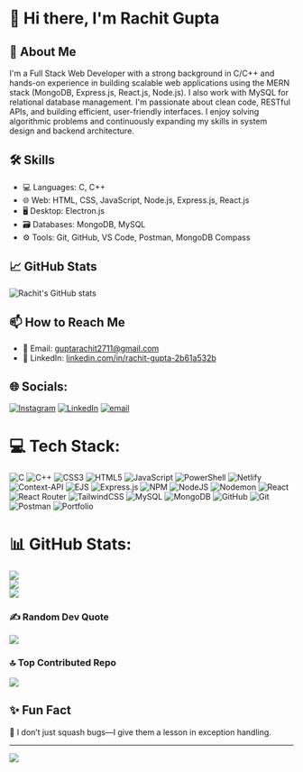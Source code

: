 # 👋 Hi there, I'm Rachit Gupta 

## 🚀 About Me
I'm a Full Stack Web Developer with a strong background in C/C++ and hands-on experience in building scalable web applications using the MERN stack (MongoDB, Express.js, React.js, Node.js). I also work with MySQL for relational database management. I'm passionate about clean code, RESTful APIs, and building efficient, user-friendly interfaces. I enjoy solving algorithmic problems and continuously expanding my skills in system design and backend architecture.

## 🛠️ Skills
- 💻 Languages: C, C++
- 🌐 Web: HTML, CSS, JavaScript, Node.js, Express.js, React.js
- 🖥️ Desktop: Electron.js
- 🗃️ Databases: MongoDB, MySQL
- ⚙️ Tools: Git, GitHub, VS Code, Postman, MongoDB Compass

## 📈 GitHub Stats
![Rachit's GitHub stats](https://github-readme-stats.vercel.app/api?username=rachit271104&show_icons=true&theme=radical)

## 📫 How to Reach Me
- 📧 Email: guptarachit2711@gmail.com
- 🔗 LinkedIn: [linkedin.com/in/rachit-gupta-2b61a532b](https://www.linkedin.com/in/rachit-gupta-2b61a532b/)





## 🌐 Socials:
[![Instagram](https://img.shields.io/badge/Instagram-%23E4405F.svg?logo=Instagram&logoColor=white)](https://instagram.com/rxch_it) [![LinkedIn](https://img.shields.io/badge/LinkedIn-%230077B5.svg?logo=linkedin&logoColor=white)](https://linkedin.com/in/RachitGupta) [![email](https://img.shields.io/badge/Email-D14836?logo=gmail&logoColor=white)](mailto:guptarachit2711@gmail.com) 

# 💻 Tech Stack:
![C](https://img.shields.io/badge/c-%2300599C.svg?style=for-the-badge&logo=c&logoColor=white) ![C++](https://img.shields.io/badge/c++-%2300599C.svg?style=for-the-badge&logo=c%2B%2B&logoColor=white) ![CSS3](https://img.shields.io/badge/css3-%231572B6.svg?style=for-the-badge&logo=css3&logoColor=white) ![HTML5](https://img.shields.io/badge/html5-%23E34F26.svg?style=for-the-badge&logo=html5&logoColor=white) ![JavaScript](https://img.shields.io/badge/javascript-%23323330.svg?style=for-the-badge&logo=javascript&logoColor=%23F7DF1E) ![PowerShell](https://img.shields.io/badge/PowerShell-%235391FE.svg?style=for-the-badge&logo=powershell&logoColor=white) ![Netlify](https://img.shields.io/badge/netlify-%23000000.svg?style=for-the-badge&logo=netlify&logoColor=#00C7B7) ![Context-API](https://img.shields.io/badge/Context--Api-000000?style=for-the-badge&logo=react) ![EJS](https://img.shields.io/badge/ejs-%23B4CA65.svg?style=for-the-badge&logo=ejs&logoColor=black) ![Express.js](https://img.shields.io/badge/express.js-%23404d59.svg?style=for-the-badge&logo=express&logoColor=%2361DAFB) ![NPM](https://img.shields.io/badge/NPM-%23CB3837.svg?style=for-the-badge&logo=npm&logoColor=white) ![NodeJS](https://img.shields.io/badge/node.js-6DA55F?style=for-the-badge&logo=node.js&logoColor=white) ![Nodemon](https://img.shields.io/badge/NODEMON-%23323330.svg?style=for-the-badge&logo=nodemon&logoColor=%BBDEAD) ![React](https://img.shields.io/badge/react-%2320232a.svg?style=for-the-badge&logo=react&logoColor=%2361DAFB) ![React Router](https://img.shields.io/badge/React_Router-CA4245?style=for-the-badge&logo=react-router&logoColor=white) ![TailwindCSS](https://img.shields.io/badge/tailwindcss-%2338B2AC.svg?style=for-the-badge&logo=tailwind-css&logoColor=white) ![MySQL](https://img.shields.io/badge/mysql-4479A1.svg?style=for-the-badge&logo=mysql&logoColor=white) ![MongoDB](https://img.shields.io/badge/MongoDB-%234ea94b.svg?style=for-the-badge&logo=mongodb&logoColor=white) ![GitHub](https://img.shields.io/badge/github-%23121011.svg?style=for-the-badge&logo=github&logoColor=white) ![Git](https://img.shields.io/badge/git-%23F05033.svg?style=for-the-badge&logo=git&logoColor=white) ![Postman](https://img.shields.io/badge/Postman-FF6C37?style=for-the-badge&logo=postman&logoColor=white) ![Portfolio](https://img.shields.io/badge/Portfolio-%23000000.svg?style=for-the-badge&logo=firefox&logoColor=#FF7139)
# 📊 GitHub Stats:
![](https://github-readme-stats.vercel.app/api?username=rachit271104&theme=dark&hide_border=false&include_all_commits=false&count_private=true)<br/>
![](https://nirzak-streak-stats.vercel.app/?user=rachit271104&theme=dark&hide_border=false)<br/>
![](https://github-readme-stats.vercel.app/api/top-langs/?username=rachit271104&theme=dark&hide_border=false&include_all_commits=false&count_private=true&layout=compact)

### ✍️ Random Dev Quote
![](https://quotes-github-readme.vercel.app/api?type=horizontal&theme=radical)

### 🔝 Top Contributed Repo
![](https://github-contributor-stats.vercel.app/api?username=rachit271104&limit=5&theme=dark&combine_all_yearly_contributions=true)

## ✨ Fun Fact
🐞 I don’t just squash bugs—I give them a lesson in exception handling.

---
[![](https://visitcount.itsvg.in/api?id=rachit271104&icon=0&color=0)](https://visitcount.itsvg.in)

<!-- Proudly created with GPRM ( https://gprm.itsvg.in ) -->
